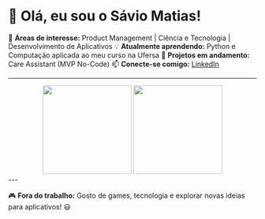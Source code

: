 # 👋 Olá, eu sou o Sávio Matias!

🎯 **Áreas de interesse:** Product Management | Ciência e Tecnologia | Desenvolvimento de Aplicativos
💡 **Atualmente aprendendo:** Python e Computação aplicada ao meu curso na Ufersa
🚀 **Projetos em andamento:** Care Assistant (MVP No-Code)
📫 **Conecte-se comigo:** [LinkedIn](https://www.linkedin.com/in/savio-matias-/)

---

<div align="center">
  <img height="180em" src="https://github-readme-stats.vercel.app/api?username=SavioMatias&show_icons=true&theme=tokyonight"/>
  <img height="180em" src="https://github-readme-stats.vercel.app/api/top-langs/?username=SavioMatias&layout=compact&theme=tokyonight"/>
</div>
---

🎮 **Fora do trabalho:** Gosto de games, tecnologia e explorar novas ideias para aplicativos! 😃
